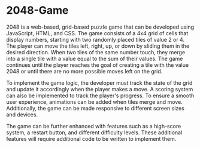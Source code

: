 # 2048-Game
2048 is a web-based, grid-based puzzle game that can be developed using JavaScript, HTML, and CSS. The game consists of a 4x4 grid of cells that display numbers, starting with two randomly placed tiles of value 2 or 4. The player can move the tiles left, right, up, or down by sliding them in the desired direction. When two tiles of the same number touch, they merge into a single tile with a value equal to the sum of their values. The game continues until the player reaches the goal of creating a tile with the value 2048 or until there are no more possible moves left on the grid.

To implement the game logic, the developer must track the state of the grid and update it accordingly when the player makes a move. A scoring system can also be implemented to track the player's progress. To ensure a smooth user experience, animations can be added when tiles merge and move. Additionally, the game can be made responsive to different screen sizes and devices.

The game can be further enhanced with features such as a high-score system, a restart button, and different difficulty levels. These additional features will require additional code to be written to implement them.
